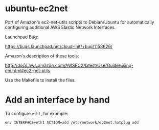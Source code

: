 ubuntu-ec2net
=============

Port of Amazon's ec2-net-utils scripts to Debian/Ubuntu for automatically
configuring additional AWS Elastic Network Interfaces.

Launchpad Bug:

https://bugs.launchpad.net/cloud-init/+bug/1153626/

Amazon's description of these tools:

http://docs.aws.amazon.com/AWSEC2/latest/UserGuide/using-eni.html#ec2-net-utils

Use the Makefile to install the files.


Add an interface by hand
========================

To configure `eth1`, for example:

    env INTERFACE=eth1 ACTION=add /etc/network/ec2net.hotplug add
